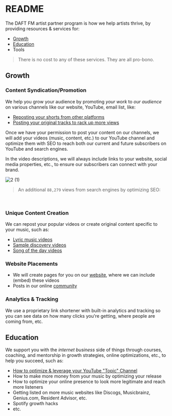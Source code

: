 # README

The DAFT FM artist partner program is how we help artists thrive, by providing resources & services for:
- [Growth](#growth)
- [Education](#education)
- Tools

> There is no cost to any of these services. They are all pro-bono.


## Growth

### Content Syndication/Promotion
We help you grow your audience by promoting _your work_ to _our audience_ on various channels like our website, YouTube, email list, like:

- [Reposting your shorts from other platforms](https://www.youtube.com/shorts/qR5tQj3t420)
- [Posting your original tracks to rack up more views](https://youtu.be/9W765xvPSwg)

Once we have your permission to post your content on our channels, we will add your videos (music, content, etc.) to our YouTube channel and optimize them with SEO to reach both our current and future subscribers on YouTube and search engines.

In the video descriptions, we will always include links to your website, social media properties, etc., to ensure our subscribers can connect with your brand. 

![2 (1)](https://github.com/user-attachments/assets/6902ea8e-598e-4af6-910f-9d8bcb09ca59)
> An additional `88,279` views from search engines by optimizing SEO:
<br>


### Unique Content Creation
We can repost your popular videos or create original content specific to your music, such as:
- <a href="https://www.youtube.com/playlist?list=PL8bbllzXERyf75lf5xCBnwMlJnUIsoaYB" target="_blank">Lyric music videos</a>
- <a href="https://www.canva.com/design/DAGUzM-nLXk/AdgUrwKVmqdIHhxO-ouGHA/watch?utm_content=DAGUzM-nLXk&utm_campaign=designshare&utm_medium=link&utm_source=editor&success=true" target="_blank">Sample discovery videos</a>
- <a href="https://www.youtube.com/shorts/Tl2gTXvM1oc" target="_blank">Song of the day videos</a>


### Website Placements
- We will create pages for you on our <a href="https://daft.fm/artists/daft-punk/" target="_blank">website</a>, where we can include (embed) these videos
- Posts in our online <a href="https://github.com/orgs/daftfm/discussions" target="_blank">community</a>


### Analytics & Tracking
We use a proprietary link shortener with built-in analytics and tracking so you can see data on how many clicks you're getting, where people are coming from, etc.



## Education
We support you with the *internet business* side of things through courses, coaching, and mentorship in growth strategies, online optimizations, etc., to help you succeed, such as:

- [How to optimize & leverage your YouTube "Topic" Channel][youtube-topic-channel]
- How to make more money from your music by optimizing your release
- How to optimize your online presence to look more legitimate and reach more listeners
- Getting listed on more music websites like Discogs, Musicbrainz, Genius.com, Resident Advisor, etc.
- Spotify growth hacks
- etc.




<!-- links -->

[youtube-topic-channel]: /content/youtube-topic-channel.md

